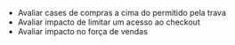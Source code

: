- Avaliar cases de compras a cima do permitido pela trava
- Avaliar impacto de limitar um acesso ao checkout
- Avaliar impacto no força de vendas
